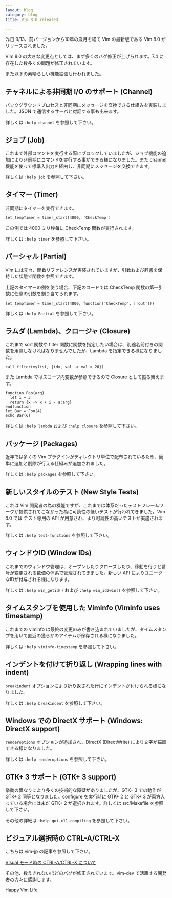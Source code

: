 ```yaml
---
layout: blog
category: blog
title: Vim 8.0 released

---
```

昨日 9/13、前バージョンから10年の歳月を経て Vim の最新版である Vim 8.0 がリリースされました。

Vim 8.0 の大きな変更点としては、まず多くのバグ修正が上げられます。7.4 に存在した数多くの問題が修正されています。

また以下の素晴らしい機能拡張も行われました。

## チャネルによる非同期 I/O のサポート (Channel)

バックグラウンドプロセスと非同期にメッセージを交換できる仕組みを実装しました。JSON で通信するサーバと対話する事も出来ます。

詳しくは `:help channel` を参照して下さい。

## ジョブ (Job)

これまで外部コマンドを実行する際にブロックしていましたが、ジョブ機能の追加により非同期にコマンドを実行する事ができる様になりました。また channel 機能を使って標準入出力を経由し、非同期にメッセージを交換できます。

詳しくは `:help job` を参照して下さい。

## タイマー (Timer)

非同期にタイマーを実行できます。

```vim
let tempTimer = timer_start(4000, 'CheckTemp')
```

この例では 4000 ミリ秒毎に CheckTemp 関数が実行されます。

詳しくは `:help timer` を参照して下さい。

## パーシャル (Partial)

Vim には元々、関数リファレンスが実装されていますが、引数および辞書を保持した状態で関数を参照できます。

上記のタイマーの例を使う場合、下記のコードでは CheckTemp 関数の第一引数に任意の引数を割り当てられます。

```vim
let tempTimer = timer_start(4000, function('CheckTemp', ['out']))
```

詳しくは `:help Partial` を参照して下さい。

## ラムダ (Lambda)、クロージャ (Closure)

これまで sort 関数や filter 関数に関数を指定したい場合は、別途名前付きの関数を用意しなければなりませんでしたが、Lambda を指定できる様になりました。

```vim
call filter(mylist, {idx, val -> val > 20})
```

また Lambda ではスコープ内変数が参照できるので Closure として振る舞えます。

```vim
function Foo(arg)
  let i = 3
  return {x -> x + i - a:arg}
endfunction
let Bar = Foo(4)
echo Bar(6)
```

詳しくは `:help lambda` および `:help closure` を参照して下さい。

## パッケージ (Packages)

近年では多くの Vim プラグインがディレクトリ単位で配布されているため、簡単に追加と削除が行える仕組みが追加されました。

詳しくは `:help packages` を参照して下さい。

## 新しいスタイルのテスト (New Style Tests)

これは Vim 開発者の為の機能ですが、これまでは体系だったテストフレームワークが提供されてこなかった為に可読性の低いテストが行われてきました。Vim 8.0 では テスト専用の API が用意され、より可読性の高いテストが実施されます。

詳しくは `:help test-functions` を参照して下さい。

## ウィンドウID (Window IDs)

これまでのウィンドウ管理は、オープンしたりクローズしたり、移動を行うと番号が変更される数値の体系で管理されてきました。新しい API によりユニークなIDが付与される様になります。

詳しくは `:help win_getid()` および `:help win_id2win()` を参照して下さい。

## タイムスタンプを使用した Viminfo (Viminfo uses timestamp)

これまでの viminfo は最終の変更のみが書き込まれていましたが、タイムスタンプを用いて直近の幾らかのアイテムが保存される様になりました。

詳しくは `:help viminfo-timestamp` を参照して下さい。

## インデントを付けて折り返し (Wrapping lines with indent)

`breakindent` オプションにより折り返された行にインデントが付けられる様になりました。

詳しくは `:help breakindent` を参照して下さい。


## Windows での DirectX サポート (Windows: DirectX support)

`renderoptions` オプションが追加され、DirectX (DirectWrite) により文字が描画できる様になりました。

詳しくは `:help renderoptions` を参照して下さい。

## GTK+ 3 サポート (GTK+ 3 support)

挙動の異なりにより多くの技術的な障壁がありましたが、GTK+ 3 での動作が GTK+ 2 同等となりました。configure を実行時に GTK+ 2 と GTK+ 3 が両方入っている場合には未だ GTK+ 2 が選択されます。詳しくは src/Makefile を参照して下さい。

その他の詳細は `:help gui-x11-compiling` を参照して下さい。

## ビジュアル選択時の CTRL-A/CTRL-X 

こちらは vim-jp の記事を参照して下さい。

[Visual モード時の CTRL-A/CTRL-X について](http://vim-jp.org/blog/2015/06/30/visual-ctrl-a-ctrl-x.html)

その他、数えきれないほどのバグが修正されています。vim-dev で活躍する開発者の方々に感謝します。

Happy Vim Life
